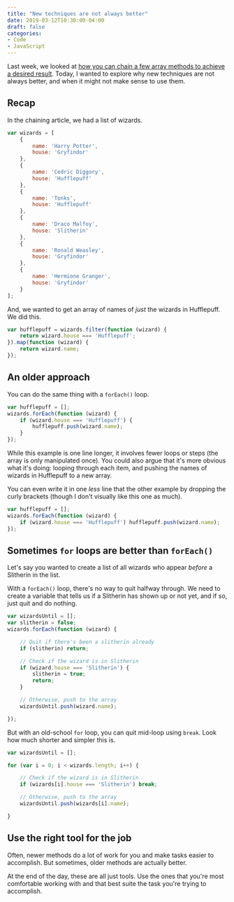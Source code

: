 ```yaml
---
title: "New techniques are not always better"
date: 2019-03-12T10:30:00-04:00
draft: false
categories:
- Code
- JavaScript
---
```


Last week, we looked at [how you can chain a few array methods to achieve a desired result](/chaining-array-methods-in-vanilla-js/). Today, I wanted to explore why new techniques are not always better, and when it might not make sense to use them.

## Recap

In the chaining article, we had a list of wizards.

```js
var wizards = [
	{
		name: 'Harry Potter',
		house: 'Gryfindor'
	},
	{
		name: 'Cedric Diggory',
		house: 'Hufflepuff'
	},
	{
		name: 'Tonks',
		house: 'Hufflepuff'
	},
	{
		name: 'Draco Malfoy',
		house: 'Slitherin'
	},
	{
		name: 'Ronald Weasley',
		house: 'Gryfindor'
	},
	{
		name: 'Hermione Granger',
		house: 'Gryfindor'
	}
];
```

And, we wanted to get an array of names of *just* the wizards in Hufflepuff. We did this.

```js
var hufflepuff = wizards.filter(function (wizard) {
	return wizard.house === 'Hufflepuff';
}).map(function (wizard) {
	return wizard.name;
});
```

## An older approach

You can do the same thing with a `forEach()` loop.

```js
var hufflepuff = [];
wizards.forEach(function (wizard) {
	if (wizard.house === 'Hufflepuff') {
		hufflepuff.push(wizard.name);
	}
});
```

While this example is one line longer, it involves fewer loops or steps (the array is only manipulated once). You could also argue that it's more obvious what it's doing: looping through each item, and pushing the names of wizards in Hufflepuff to a new array.

You can even write it in one *less* line that the other example by dropping the curly brackets (though I don't visually like this one as much).

```js
var hufflepuff = [];
wizards.forEach(function (wizard) {
	if (wizard.house === 'Hufflepuff') hufflepuff.push(wizard.name);
});
```

## Sometimes `for` loops are better than `forEach()`

Let's say you wanted to create a list of all wizards who appear *before* a Slitherin in the list.

With a `forEach()` loop, there's no way to quit halfway through. We need to create a variable that tells us if a Slitherin has shown up or not yet, and if so, just quit and do nothing.

```js
var wizardsUntil = [];
var slitherin = false;
wizards.forEach(function (wizard) {

	// Quit if there's been a slitherin already
	if (slitherin) return;

	// Check if the wizard is in Slitherin
	if (wizard.house === 'Slitherin') {
		slitherin = true;
		return;
	}

	// Otherwise, push to the array
	wizardsUntil.push(wizard.name);

});
```

But with an old-school `for` loop, you can quit mid-loop using `break`. Look how much shorter and simpler this is.

```js
var wizardsUntil = [];

for (var i = 0; i < wizards.length; i++) {

	// Check if the wizard is in Slitherin
	if (wizards[i].house === 'Slitherin') break;

	// Otherwise, push to the array
	wizardsUntil.push(wizards[i].name);

}
```

## Use the right tool for the job

Often, newer methods do a lot of work for you and make tasks easier to accomplish. But sometimes, older methods are actually better.

At the end of the day, these are all just tools. Use the ones that you're most comfortable working with and that best suite the task you're trying to accomplish.